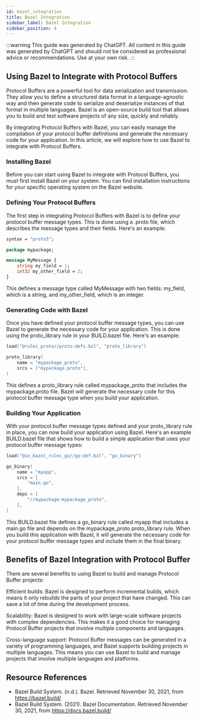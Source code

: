 ```yaml
---
id: bazel_integration
title: Bazel Integration
sidebar_label: Bazel Integration
sidebar_position: 4
---
```


:::warning
This guide was generated by ChatGPT. All content in this guide was generated by ChatGPT and should not be considered as professional advice or recommendations. Use at your own risk.
:::

## Using Bazel to Integrate with Protocol Buffers
Protocol Buffers are a powerful tool for data serialization and transmission. They allow you to define a structured data format in a language-agnostic way and then generate code to serialize and deserialize instances of that format in multiple languages. Bazel is an open-source build tool that allows you to build and test software projects of any size, quickly and reliably.

By integrating Protocol Buffers with Bazel, you can easily manage the compilation of your protocol buffer definitions and generate the necessary code for your application. In this article, we will explore how to use Bazel to integrate with Protocol Buffers.

### Installing Bazel
Before you can start using Bazel to integrate with Protocol Buffers, you must first install Bazel on your system. You can find installation instructions for your specific operating system on the Bazel website.

### Defining Your Protocol Buffers
The first step in integrating Protocol Buffers with Bazel is to define your protocol buffer message types. This is done using a .proto file, which describes the message types and their fields. Here's an example:

```proto
syntax = "proto3";

package mypackage;

message MyMessage {
    string my_field = 1;
    int32 my_other_field = 2;
}
```

This defines a message type called MyMessage with two fields: my_field, which is a string, and my_other_field, which is an integer.

### Generating Code with Bazel
Once you have defined your protocol buffer message types, you can use Bazel to generate the necessary code for your application. This is done using the proto_library rule in your BUILD.bazel file. Here's an example:

```s
load("@rules_proto//proto:defs.bzl", "proto_library")

proto_library(
    name = "mypackage_proto",
    srcs = ["mypackage.proto"],
)
```

This defines a proto_library rule called mypackage_proto that includes the mypackage.proto file. Bazel will generate the necessary code for this protocol buffer message type when you build your application.

### Building Your Application
With your protocol buffer message types defined and your proto_library rule in place, you can now build your application using Bazel. Here's an example BUILD.bazel file that shows how to build a simple application that uses your protocol buffer message types:

```s
load("@io_bazel_rules_go//go:def.bzl", "go_binary")

go_binary(
    name = "myapp",
    srcs = [
        "main.go",
    ],
    deps = [
        "//mypackage:mypackage_proto",
    ],
)
```

This BUILD.bazel file defines a go_binary rule called myapp that includes a main.go file and depends on the mypackage_proto proto_library rule. When you build this application with Bazel, it will generate the necessary code for your protocol buffer message types and include them in the final binary.

## Benefits of Bazel Integration with Protocol Buffer
There are several benefits to using Bazel to build and manage Protocol Buffer projects:

Efficient builds: Bazel is designed to perform incremental builds, which means it only rebuilds the parts of your project that have changed. This can save a lot of time during the development process.

Scalability: Bazel is designed to work with large-scale software projects with complex dependencies. This makes it a good choice for managing Protocol Buffer projects that involve multiple components and languages.

Cross-language support: Protocol Buffer messages can be generated in a variety of programming languages, and Bazel supports building projects in multiple languages. This means you can use Bazel to build and manage projects that involve multiple languages and platforms.

## Resource References

- Bazel Build System. (n.d.). Bazel. Retrieved November 30, 2021, from https://bazel.build/
- Bazel Build System. (2021). Bazel Documentation. Retrieved November 30, 2021, from https://docs.bazel.build/



